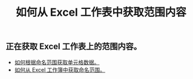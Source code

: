 ﻿---
title: 如何从 Excel 工作表中获取范围内容
second_title: Aspose.Cells Cloud Documen
linktitle: 葛
type: docs
url: /zh/ranges/get/
keywords: How to get range content from an Excel worksheet
description: Aspose.Cells Cloud REST API 支持从 Excel 工作表获取范围内容。SDK 支持多种开发语言。其中包括 Android、C#、Go、Java、NodeJS、Perl、PHP、Python、Ruby 和 swift
weight: 20
kwords: Excel、Office 云、REST API、电子表格、PDF、CSV、Json、Markdwon、如何从 Excel 工作表中获取范围内容
---
## 正在获取 Excel 工作表上的范围内容。


- [如何根据命名范围获取单元格数据。](/cells/zh/ranges/get/values/) 
- [如何从 Excel 工作簿中获取命名范围。](/cells/zh/ranges/get/name/) 


